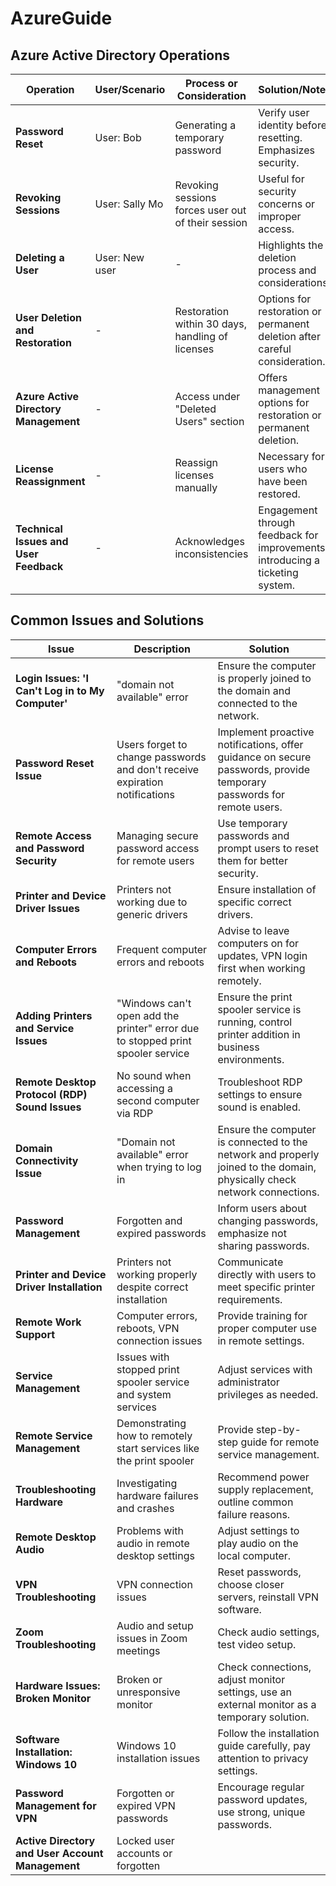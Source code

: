 # AzureGuide

## Azure Active Directory Operations

| Operation                        | User/Scenario      | Process or Consideration                            | Solution/Notes                                                                      |
|----------------------------------|--------------------|----------------------------------------------------|-------------------------------------------------------------------------------------|
| **Password Reset**               | User: Bob          | Generating a temporary password                     | Verify user identity before resetting. Emphasizes security.                         |
| **Revoking Sessions**            | User: Sally Mo     | Revoking sessions forces user out of their session  | Useful for security concerns or improper access.                                    |
| **Deleting a User**              | User: New user     | -                                                  | Highlights the deletion process and considerations.                                 |
| **User Deletion and Restoration**| -                  | Restoration within 30 days, handling of licenses    | Options for restoration or permanent deletion after careful consideration.          |
| **Azure Active Directory Management** | -           | Access under "Deleted Users" section                | Offers management options for restoration or permanent deletion.                    |
| **License Reassignment**         | -                  | Reassign licenses manually                          | Necessary for users who have been restored.                                         |
| **Technical Issues and User Feedback** | -           | Acknowledges inconsistencies                        | Engagement through feedback for improvements, introducing a ticketing system.       |

## Common Issues and Solutions

| Issue                                | Description                                      | Solution                                                                                        |
|--------------------------------------|--------------------------------------------------|-------------------------------------------------------------------------------------------------|
| **Login Issues: 'I Can't Log in to My Computer'** | "domain not available" error                 | Ensure the computer is properly joined to the domain and connected to the network.             |
| **Password Reset Issue**             | Users forget to change passwords and don't receive expiration notifications | Implement proactive notifications, offer guidance on secure passwords, provide temporary passwords for remote users. |
| **Remote Access and Password Security** | Managing secure password access for remote users | Use temporary passwords and prompt users to reset them for better security.                    |
| **Printer and Device Driver Issues** | Printers not working due to generic drivers      | Ensure installation of specific correct drivers.                                                |
| **Computer Errors and Reboots**      | Frequent computer errors and reboots             | Advise to leave computers on for updates, VPN login first when working remotely.                |
| **Adding Printers and Service Issues** | "Windows can't open add the printer" error due to stopped print spooler service | Ensure the print spooler service is running, control printer addition in business environments. |
| **Remote Desktop Protocol (RDP) Sound Issues** | No sound when accessing a second computer via RDP | Troubleshoot RDP settings to ensure sound is enabled.                                           |
| **Domain Connectivity Issue**        | "Domain not available" error when trying to log in | Ensure the computer is connected to the network and properly joined to the domain, physically check network connections. |
| **Password Management**              | Forgotten and expired passwords                  | Inform users about changing passwords, emphasize not sharing passwords.                        |
| **Printer and Device Driver Installation** | Printers not working properly despite correct installation | Communicate directly with users to meet specific printer requirements.                          |
| **Remote Work Support**              | Computer errors, reboots, VPN connection issues  | Provide training for proper computer use in remote settings.                                    |
| **Service Management**               | Issues with stopped print spooler service and system services | Adjust services with administrator privileges as needed.                                       |
| **Remote Service Management**        | Demonstrating how to remotely start services like the print spooler | Provide step-by-step guide for remote service management.                                      |
| **Troubleshooting Hardware**         | Investigating hardware failures and crashes      | Recommend power supply replacement, outline common failure reasons.                             |
| **Remote Desktop Audio**             | Problems with audio in remote desktop settings   | Adjust settings to play audio on the local computer.                                            |
| **VPN Troubleshooting**              | VPN connection issues                            | Reset passwords, choose closer servers, reinstall VPN software.                                |
| **Zoom Troubleshooting**             | Audio and setup issues in Zoom meetings          | Check audio settings, test video setup.                                                         |
| **Hardware Issues: Broken Monitor**  | Broken or unresponsive monitor                   | Check connections, adjust monitor settings, use an external monitor as a temporary solution.   |
| **Software Installation: Windows 10**| Windows 10 installation issues                   | Follow the installation guide carefully, pay attention to privacy settings.                    |
| **Password Management for VPN**      | Forgotten or expired VPN passwords               | Encourage regular password updates, use strong, unique passwords.                              |
| **Active Directory and User Account Management** | Locked user accounts or forgotten
